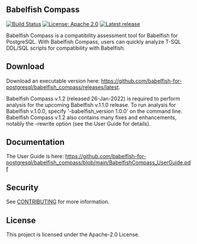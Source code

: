 ## Babelfish Compass

[![Build Status](https://github.com/babelfish-for-postgresql/babelfish_compass/actions/workflows/maven.yml/badge.svg)](https://github.com/babelfish-for-postgresql/babelfish_compass/actions?query=workflow%3A%22CI%22)
[![License: Apache 2.0](https://img.shields.io/badge/license-Apache--2.0-c30014.svg)](LICENSE)
[![Latest release](https://img.shields.io/github/release/babelfish-for-postgresql/babelfish_compass.svg)](https://github.com/babelfish-for-postgresql/babelfish_compass/releases)

Babelfish Compass is a compatibility assessment tool for Babelfish for PostgreSQL.
With Babelfish Compass, users can quickly analyze T-SQL DDL/SQL scripts for compatibility with Babelfish.

## Download

Download an executable version here: https://github.com/babelfish-for-postgresql/babelfish_compass/releases/latest.

Babelfish Compass v.1.2 (released 26-Jan-2022) is required to perform analysis for the upcoming Babelfish v.1.1.0 release.
To run analysis for Babelfish v.1.0.0, specify '-babelfish_version 1.0.0' on the command line.
Babelfish Compass v.1.2 also contains many fixes and enhancements, notably the -rewrite option (see the User Guide for details).


## Documentation

The User Guide is here: https://github.com/babelfish-for-postgresql/babelfish_compass/blob/main/BabelfishCompass_UserGuide.pdf


## Security

See [CONTRIBUTING](CONTRIBUTING.md#security-issue-notifications) for more information.


## License

This project is licensed under the Apache-2.0 License.

